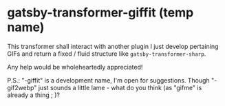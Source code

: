 # gatsby-transformer-giffit (temp name)

This transformer shall interact with another plugin I just develop pertaining 
GIFs and return a fixed / fluid structure like `gatsby-transformer-sharp`.

Any help would be wholeheartedly appreciated!

P.S.: "-giffit" is a development name, I'm open for suggestions. Though 
"-gif2webp" just sounds a little lame - what do you think (as "gifme" is already 
a thing ; )?